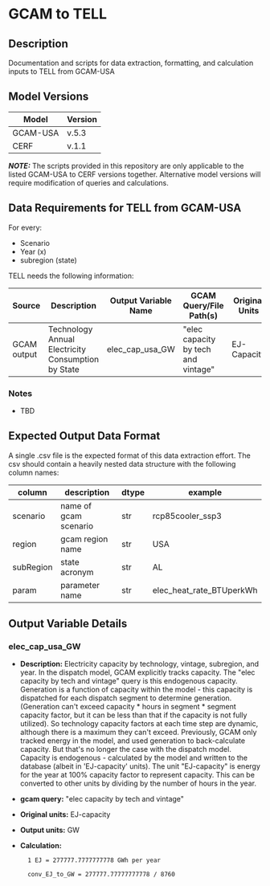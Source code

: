 # GCAM to TELL

## Description

Documentation and scripts for data extraction, formatting, and calculation inputs to TELL from GCAM-USA

## Model Versions

|Model|Version|
|---------|------|
| GCAM-USA | v.5.3 |
| CERF     | v.1.1 |


**_NOTE:_**  The scripts provided in this repository are only applicable to the listed GCAM-USA to CERF versions together. Alternative model versions will require modification of queries and calculations.

## Data Requirements for TELL from GCAM-USA

For every:
* Scenario
* Year (x)
* subregion (state)

TELL needs the following information:

|Source|Description|Output Variable Name|GCAM Query/File Path(s)|Original Units|Output Units|
|------------------|-------------------|--|--|--|--|
|GCAM output        | Technology Annual Electricity Consumption by State   |elec_cap_usa_GW                |"elec capacity by tech and vintage"|EJ-Capacity|GW|


### Notes

* TBD


## Expected Output Data Format

A single .csv file is the expected format of this data extraction effort. The csv should contain a heavily nested data structure with the following column names:


|column|description|dtype| example |
|----------------|--------------------------|-----|-------------------|
| scenario       | name of gcam scenario             | str | rcp85cooler_ssp3          |
| region         | gcam region name                  | str | USA                        |
| subRegion      | state acronym                     | str | AL                         |
| param          | parameter name                    | str | elec_heat_rate_BTUperkWh   |



## Output Variable Details

### elec_cap_usa_GW

* **Description:** Electricity capacity by technology, vintage, subregion, and year. In the dispatch model, GCAM explicitly tracks capacity.  The "elec capacity by tech and vintage" query is this endogenous capacity.  Generation is a function of capacity within the model - this capacity is dispatched for each dispatch segment to determine generation. (Generation can't exceed capacity * hours in segment * segment capacity factor, but it can be less than that if the capacity is not fully utilized).  So technology capacity factors at each time step are dynamic, although there is a maximum they can't exceed. Previously, GCAM only tracked energy in the model, and used generation to back-calculate capacity. But that's no longer the case with the dispatch model.  Capacity is endogenous - calculated by the model and written to the database (albeit in 'EJ-capacity' units). The unit "EJ-capacity" is energy for the year at 100% capacity factor to represent capacity. This can be converted to other units by dividing by the number of hours in the year.
* **gcam query:** "elec capacity by tech and vintage"
* **Original units:** EJ-capacity
* **Output units:** GW
* **Calculation:**

        1 EJ = 277777.7777777778 GWh per year

        conv_EJ_to_GW = 277777.77777777778 / 8760




